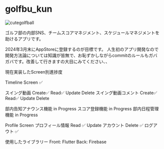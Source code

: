 # golfbu_kun

![cutegolfball](https://github.com/Rowdife/golfbu_kun/assets/76625609/2b0c23e4-6879-4a70-b8b2-aca3f8723d6c)

ゴルフ部の内部SNS、チームスコアマネジメント、スケジュールマネジメントを助けるアプリです。

2024年3月末にAppStoreに登録するのが目標です。
人生初のアプリ開発なので開発方法論については知識が皆無で、お恥ずかしながらcommitのルールもガバガバです。改善して行きますの大目にみてください、、

現在実装したScreen別進捗度

Timeline Screen ✅　　

スイング動画
Create✅
Read✅
Update
Delete
スイング動画コメント
Create✅
Read✅
Update
Delete
  
部内告知アナウンス機能 in Progress
スコア登録機能 in Progress
部内日程管理機能 in Progress

Profile Screen
  プロフィール情報
    Read ✅
    Update
  アカウント
    Delete ✅
  ログアウト ✅

使用したライブラリー
Front: Flutter
Back: Firebase

